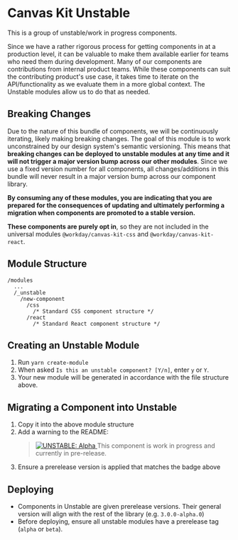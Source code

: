 # Canvas Kit Unstable

This is a group of unstable/work in progress components.

Since we have a rather rigorous process for getting components in at a production level, it can be
valuable to make them available earlier for teams who need them during development. Many of our
components are contributions from internal product teams. While these components can suit the
contributing product's use case, it takes time to iterate on the API/functionality as we evaluate
them in a more global context. The Unstable modules allow us to do that as needed.

## Breaking Changes

Due to the nature of this bundle of components, we will be continuously iterating, likely making
breaking changes. The goal of this module is to work unconstrained by our design system's semantic
versioning. This means that **breaking changes can be deployed to unstable modules at any time and
it will not trigger a major version bump across our other modules**. Since we use a fixed version
number for all components, all changes/additions in this bundle will never result in a major version
bump across our component library.

**By consuming any of these modules, you are indicating that you are prepared for the consequences
of updating and ultimately performing a migration when components are promoted to a stable
version.**

**These components are purely opt in**, so they are not included in the universal modules
`@workday/canvas-kit-css` and `@workday/canvas-kit-react`.

## Module Structure

```
/modules
  ...
  /_unstable
    /new-component
      /css
        /* Standard CSS component structure */
      /react
        /* Standard React component structure */
```

## Creating an Unstable Module

1. Run `yarn create-module`
2. When asked `Is this an unstable component? [Y/n]`, enter `y` or `Y`.
3. Your new module will be generated in accordance with the file structure above.

## Migrating a Component into Unstable

1. Copy it into the above module structure
2. Add a warning to the README:
   > <a href="https://github.com/Workday/canvas-kit/tree/master/modules/_unstable/README.md">
   >   <img src="https://img.shields.io/badge/UNSTABLE-alpha-orange" alt="UNSTABLE: Alpha" />
   > </a>  This component is work in progress and currently in pre-release.
3. Ensure a prerelease version is applied that matches the badge above

## Deploying

- Components in Unstable are given prerelease versions. Their general version will align with the
  rest of the library (e.g. `3.0.0-alpha.0`)
- Before deploying, ensure all unstable modules have a prerelease tag (`alpha` or `beta`).
